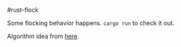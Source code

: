 #rust-flock

Some flocking behavior happens. `cargo run` to check it out.

Algorithm idea from [here](http://gamedevelopment.tutsplus.com/tutorials/the-three-simple-rules-of-flocking-behaviors-alignment-cohesion-and-separation--gamedev-3444).
